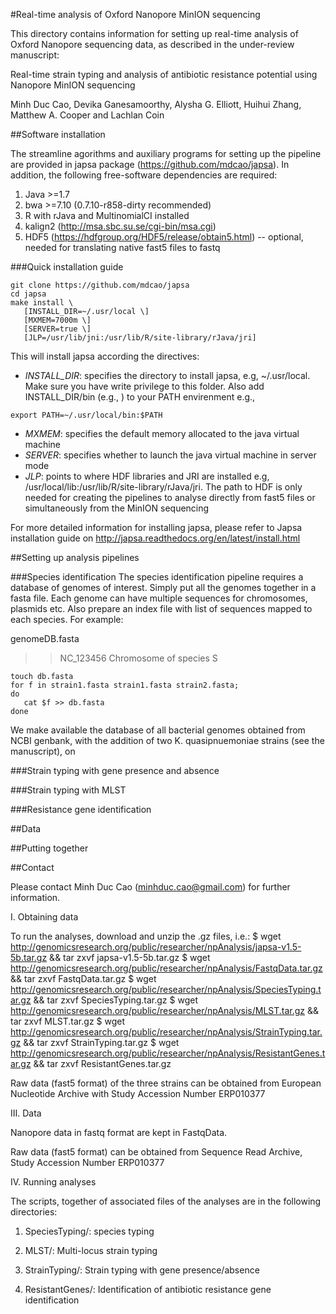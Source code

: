 
#Real-time analysis of Oxford Nanopore MinION sequencing


This directory contains information for setting up real-time analysis 
of Oxford Nanopore sequencing data, as described in the under-review 
manuscript:

Real-time strain typing and analysis of antibiotic resistance potential using 
Nanopore MinION sequencing

Minh Duc Cao, Devika Ganesamoorthy, Alysha G. Elliott, Huihui Zhang, Matthew 
A. Cooper and Lachlan Coin


##Software installation

The streamline agorithms and auxiliary programs for setting up the pipeline 
are provided in japsa package (https://github.com/mdcao/japsa). In addition, the 
following free-software dependencies are required:

 1. Java >=1.7
 2. bwa >=7.10 (0.7.10-r858-dirty recommended)
 3. R with rJava and MultinomialCI installed
 4. kalign2 (http://msa.sbc.su.se/cgi-bin/msa.cgi)
 5. HDF5 (https://hdfgroup.org/HDF5/release/obtain5.html)
 -- optional, needed for translating native fast5 files to fastq

###Quick installation guide

```
git clone https://github.com/mdcao/japsa
cd japsa
make install \
   [INSTALL_DIR=~/.usr/local \]
   [MXMEM=7000m \]
   [SERVER=true \]
   [JLP=/usr/lib/jni:/usr/lib/R/site-library/rJava/jri]
```
 
This will install japsa according the directives:

* *INSTALL_DIR*: specifies the directory to install japsa, e.g, ~/.usr/local. Make sure
 you have write privilege to this folder. Also add INSTALL_DIR/bin (e.g., )
 to your PATH envirenment e.g., 
```
export PATH=~/.usr/local/bin:$PATH
```
* *MXMEM*: specifies the default memory allocated to the java virtual machine
* *SERVER*: specifies whether to launch the java virtual machine in server mode
* *JLP*: points to where HDF libraries and JRI are installed e.g,
 /usr/local/lib:/usr/lib/R/site-library/rJava/jri. The path to HDF is only needed for
 creating the pipelines to analyse directly from fast5 files or simultaneously
 from the MinION sequencing

For more detailed information for installing japsa, please refer to  Japsa installation guide on
http://japsa.readthedocs.org/en/latest/install.html

##Setting up analysis pipelines

###Species identification
The species identification pipeline requires a database of genomes of 
interest. Simply put all the genomes together in a fasta file. Each 
genome can have multiple sequences for chromosomes, plasmids etc. Also
prepare an index file with list of sequences mapped to each species.
For example:

genomeDB.fasta
>>NC_123456 Chromosome of species S



```
touch db.fasta
for f in strain1.fasta strain1.fasta strain2.fasta;
do
   cat $f >> db.fasta
done
```

We make available the database of all bacterial genomes obtained from NCBI genbank, with the addition 
of two K. quasipnuemoniae strains (see the manuscript), on




###Strain typing with gene presence and absence

###Strain typing with MLST

###Resistance gene identification

##Data

##Putting together

##Contact

Please contact Minh Duc Cao (minhduc.cao@gmail.com) for further information.


I. Obtaining data

To run the analyses, download and unzip the .gz files, i.e.:
$ wget http://genomicsresearch.org/public/researcher/npAnalysis/japsa-v1.5-5b.tar.gz && tar zxvf japsa-v1.5-5b.tar.gz
$ wget http://genomicsresearch.org/public/researcher/npAnalysis/FastqData.tar.gz && tar zxvf FastqData.tar.gz
$ wget http://genomicsresearch.org/public/researcher/npAnalysis/SpeciesTyping.tar.gz && tar zxvf SpeciesTyping.tar.gz
$ wget http://genomicsresearch.org/public/researcher/npAnalysis/MLST.tar.gz && tar zxvf MLST.tar.gz
$ wget http://genomicsresearch.org/public/researcher/npAnalysis/StrainTyping.tar.gz && tar zxvf StrainTyping.tar.gz
$ wget http://genomicsresearch.org/public/researcher/npAnalysis/ResistantGenes.tar.gz && tar zxvf ResistantGenes.tar.gz

Raw data (fast5 format) of the three strains can be obtained from European Nucleotide Archive with Study Accession Number ERP010377

III. Data

Nanopore data in fastq format are kept in FastqData.

Raw data (fast5 format) can be obtained from Sequence Read Archive, Study Accession
Number ERP010377


IV. Running analyses

The scripts, together of associated files of the analyses are in the following directories:

 1. SpeciesTyping/: species typing

 2. MLST/: Multi-locus strain typing

 3. StrainTyping/: Strain typing with gene presence/absence

 4. ResistantGenes/: Identification of antibiotic resistance gene identification


